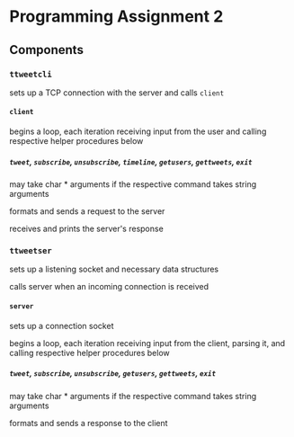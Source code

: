 Programming Assignment 2
========================

Components
----------

### `ttweetcli`

sets up a TCP connection with the server and calls `client`

#### `client`

begins a loop, each iteration receiving input from the user and
calling respective helper procedures below

##### `tweet`, `subscribe`, `unsubscribe`, `timeline`, `getusers`, `gettweets`, `exit`

may take char * arguments if the respective command takes string
arguments

formats and sends a request to the server

receives and prints the server's response

### `ttweetser`

sets up a listening socket and necessary data structures

calls server when an incoming connection is received

#### `server`

sets up a connection socket

begins a loop, each iteration receiving input from the client, parsing
it, and calling respective helper procedures below

##### `tweet`, `subscribe`, `unsubscribe`, `getusers`, `gettweets`, `exit`

may take char * arguments if the respective command takes string
arguments

formats and sends a response to the client
